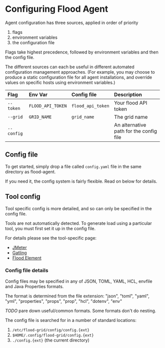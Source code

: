 # Configuring Flood Agent

Agent configuration has three sources, applied in order of priority

1. flags
2. environment variables
3. the configuration file

Flags take highest precedence, followed by environment variables and then the config file.

The different sources can each be useful in different automated configuration management approaches. \(For example, you may choose to produce a static configuration file for all agent installations, and override values on specific hosts using environment variables.\)

| Flag | Env Var | Config file | Description |
| :--- | :--- | :--- | :--- |
| `--token` | `FLOOD_API_TOKEN` | `flood_api_token` | Your flood API token |
| `--grid` | `GRID_NAME` | `grid_name` | The grid name |
| `--config` |  |  | An alternative path for the config file |

## Config file

To get started, simply drop a file called `config.yaml` file in the same directory as flood-agent.

If you need it, the config system is fairly flexible. Read on below for details.

## Tool config

Tool specific config is more detailed, and so can only be specified in the config file.

Tools are not automatically detected. To generate load using a particular tool, you must first set it up in the config file.

For details please see the tool-specific page:

* [JMeter](jmeter.md)
* [Gatling](gatling.md)
* [Flood Element](flood-element.md)

### Config file details

Config files may be specified in any of JSON, TOML, YAML, HCL, envfile and Java Properties formats.

The format is determined from the file extension: "json", "toml", "yaml", "yml", "properties", "props", "prop", "hcl", "dotenv", "env"

_TODO_ pare down useful/common formats. Some formats don't do nesting.

The config file is searched for in a number of standard locations:

1. `/etc/flood-grid/config/config.{ext}`
2. `$HOME/.config/flood-grid/config.{ext}`
3. `./config.{ext}` \(the current directory\)

